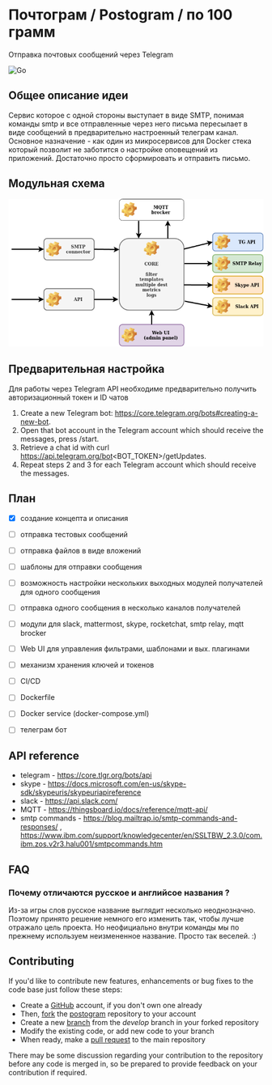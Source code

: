 # Почтограм / Postogram / по 100 грамм
Отправка почтовых сообщений через  Telegram

![Go](https://github.com/go2tg/postogram/workflows/Go/badge.svg)

## Общее описание идеи
Сервис которое с одной стороны выступает в виде SMTP, понимая команды smtp и все отправленные через него письма пересылает в виде сообщений в предварительно
настроенный телеграм канал. Основное назначение - как один из микросервисов для Docker стека который позволит не заботится о настройке
оповещений из приложений. Достаточно просто сформировать и отправить письмо.

## Модульная схема
![Diagram](https://github.com/go2tg/postogram/blob/main/postogram.png)


## Предварительная настройка
Для работы через Telegram API необходиме предварительно получить авторизационный токен и ID чатов
1. Create a new Telegram bot: https://core.telegram.org/bots#creating-a-new-bot.
2. Open that bot account in the Telegram account which should receive the messages, press /start.
3. Retrieve a chat id with curl https://api.telegram.org/bot<BOT_TOKEN>/getUpdates.
4. Repeat steps 2 and 3 for each Telegram account which should receive the messages.


## План
- [x] создание концепта и описания
- [ ] отправка тестовых сообщений
- [ ] отправка файлов в виде вложений
- [ ] шаблоны для отправки сообщения
- [ ] возможность настройки нескольких выходных модулей получателей для одного сообщения
- [ ] отправка одного сообщения в несколько каналов получателей
- [ ] модули для slack, mattermost, skype, rocketchat, smtp relay, mqtt brocker
- [ ] Web UI для управления фильтрами, шаблонами и вых. плагинами
- [ ] механизм хранения ключей и токенов
- [ ] CI/CD
- [ ] Dockerfile
- [ ] Docker service (docker-compose.yml)
- [ ] телеграм бот


## API reference
  - telegram - https://core.tlgr.org/bots/api
  - skype - https://docs.microsoft.com/en-us/skype-sdk/skypeuris/skypeuriapireference
  - slack - https://api.slack.com/
  - MQTT - https://thingsboard.io/docs/reference/mqtt-api/
  - smtp commands - https://blog.mailtrap.io/smtp-commands-and-responses/ , https://www.ibm.com/support/knowledgecenter/en/SSLTBW_2.3.0/com.ibm.zos.v2r3.halu001/smtpcommands.htm


## FAQ

### Почему отличаются русское и английсое названия ? 
Из-за игры слов русское название выглядит несколько неоднозначно. Поэтому принято решение немного его изменить так, чтобы лучше отражало цель проекта. Но неофициально внутри команды мы по прежнему используем неизмененное название. Просто так веселей. :) 

## Contributing

If you'd like to contribute new features, enhancements or bug fixes to the code base just follow these steps:

* Create a [GitHub](https://github.com/signup/free) account, if you don't own one already
* Then, [fork](https://help.github.com/articles/fork-a-repo) the [postogram](https://github.com/go2tg/postogram) repository to your account
* Create a new [branch](https://help.github.com/articles/creating-and-deleting-branches-within-your-repository) from the *develop* branch in your forked repository
* Modify the existing code, or add new code to your branch
* When ready, make a [pull request](http://help.github.com/send-pull-requests/) to the main repository

There may be some discussion regarding your contribution to the repository before any code is merged in, so be prepared to provide feedback on your contribution if required.
